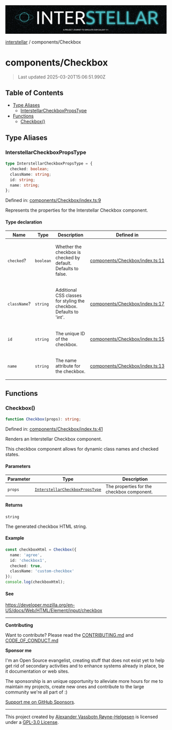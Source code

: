 <div><img alt="SPECCER logo" src="https://raw.githubusercontent.com/phun-ky/interstellar/main/public/interstellar-header.png" style="max-height:120px;"/></div>

[interstellar](../README.md) / components/Checkbox

# components/Checkbox

> Last updated 2025-03-20T15:06:51.990Z

## Table of Contents

- [Type Aliases](#type-aliases)
  - [InterstellarCheckboxPropsType](#interstellarcheckboxpropstype)
- [Functions](#functions)
  - [Checkbox()](#checkbox)

## Type Aliases

### InterstellarCheckboxPropsType

```ts
type InterstellarCheckboxPropsType = {
  checked: boolean;
  className: string;
  id: string;
  name: string;
};
```

Defined in:
[components/Checkbox/index.ts:9](https://github.com/phun-ky/interstellar/blob/main/src/components/Checkbox/index.ts#L9)

Represents the properties for the Interstellar Checkbox component.

#### Type declaration

<table>
<thead>
<tr>
<th>Name</th>
<th>Type</th>
<th>Description</th>
<th>Defined in</th>
</tr>
</thead>
<tbody>
<tr>
<td>

<a id="checked"></a> `checked`?

</td>
<td>

`boolean`

</td>
<td>

Whether the checkbox is checked by default. Defaults to false.

</td>
<td>

[components/Checkbox/index.ts:11](https://github.com/phun-ky/interstellar/blob/main/src/components/Checkbox/index.ts#L11)

</td>
</tr>
<tr>
<td>

<a id="classname"></a> `className`?

</td>
<td>

`string`

</td>
<td>

Additional CSS classes for styling the checkbox. Defaults to 'int'.

</td>
<td>

[components/Checkbox/index.ts:17](https://github.com/phun-ky/interstellar/blob/main/src/components/Checkbox/index.ts#L17)

</td>
</tr>
<tr>
<td>

<a id="id"></a> `id`

</td>
<td>

`string`

</td>
<td>

The unique ID of the checkbox.

</td>
<td>

[components/Checkbox/index.ts:15](https://github.com/phun-ky/interstellar/blob/main/src/components/Checkbox/index.ts#L15)

</td>
</tr>
<tr>
<td>

<a id="name"></a> `name`

</td>
<td>

`string`

</td>
<td>

The name attribute for the checkbox.

</td>
<td>

[components/Checkbox/index.ts:13](https://github.com/phun-ky/interstellar/blob/main/src/components/Checkbox/index.ts#L13)

</td>
</tr>
</tbody>
</table>

## Functions

### Checkbox()

```ts
function Checkbox(props): string;
```

Defined in:
[components/Checkbox/index.ts:41](https://github.com/phun-ky/interstellar/blob/main/src/components/Checkbox/index.ts#L41)

Renders an Interstellar Checkbox component.

This checkbox component allows for dynamic class names and checked states.

#### Parameters

| Parameter | Type                                                                         | Description                                |
| --------- | ---------------------------------------------------------------------------- | ------------------------------------------ |
| `props`   | [`InterstellarCheckboxPropsType`](Checkbox.md#interstellarcheckboxpropstype) | The properties for the checkbox component. |

#### Returns

`string`

The generated checkbox HTML string.

#### Example

```ts
const checkboxHtml = Checkbox({
  name: 'agree',
  id: 'checkbox1',
  checked: true,
  className: 'custom-checkbox'
});
console.log(checkboxHtml);
```

#### See

<https://developer.mozilla.org/en-US/docs/Web/HTML/Element/input/checkbox>

---

**Contributing**

Want to contribute? Please read the
[CONTRIBUTING.md](https://github.com/phun-ky/interstellar/blob/main/CONTRIBUTING.md)
and
[CODE_OF_CONDUCT.md](https://github.com/phun-ky/interstellar/blob/main/CODE_OF_CONDUCT.md)

**Sponsor me**

I'm an Open Source evangelist, creating stuff that does not exist yet to help
get rid of secondary activities and to enhance systems already in place, be it
documentation or web sites.

The sponsorship is an unique opportunity to alleviate more hours for me to
maintain my projects, create new ones and contribute to the large community
we're all part of :)

[Support me on GitHub Sponsors](https://github.com/sponsors/phun-ky).

---

This project created by [Alexander Vassbotn Røyne-Helgesen](http://phun-ky.net)
is licensed under a
[GPL-3.0 License](https://choosealicense.com/licenses/gpl-3.0/).
